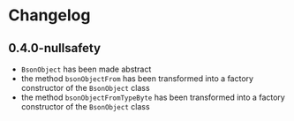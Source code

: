 # Changelog

## 0.4.0-nullsafety

* `BsonObject` has been made abstract
* the method `bsonObjectFrom` has been transformed into a factory constructor of the `BsonObject` class
* the method `bsonObjectFromTypeByte` has been transformed into a factory constructor of the `BsonObject` class
